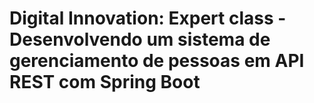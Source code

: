 <h1>Digital Innovation: Expert class - Desenvolvendo um sistema de gerenciamento de pessoas em API REST com Spring Boot</h1>